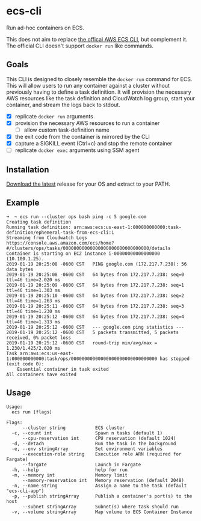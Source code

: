 ecs-cli
===========================================
Run ad-hoc containers on ECS.

This does not aim to replace [the offical AWS ECS CLI](https://docs.aws.amazon.com/AmazonECS/latest/developerguide/ECS_CLI.html), but complement it. The official CLI doesn't support `docker run` like commands. 

## Goals
This CLI is designed to closely resemble the `docker run` command for ECS. This will allow users to run any container against a cluster without previously having to define a task definition. It will provision the necessary AWS resources like the task definition and CloudWatch log group, start your container, and stream the logs back to stdout.

* [x] replicate `docker run` arguments
* [x] provision the necessary AWS resources to run a container
    * [ ] allow custom task-definition name
* [x] the exit code from the container is mirrored by the CLI
* [x] capture a SIGKILL event (Ctrl+c) and stop the remote container
* [ ] replicate `docker exec` arguments using SSM agent

## Installation
[Download the latest](https://github.com/justmiles/ecs-cli/releases) release for your OS and extract to your PATH.

## Example

```
➜  ~ ecs run --cluster ops bash ping -c 5 google.com
Creating task definition
Running task definition: arn:aws:ecs:us-east-1:000000000000:task-definition/ephemeral-task-from-ecs-cli:1
Streaming from Cloudwatch Logs
https://console.aws.amazon.com/ecs/home?#/clusters/ops/tasks/00000000000000000000000000000000/details
Container is starting on EC2 instance i-00000000000000000 (10.100.1.25).
2019-01-19 20:25:08 -0600 CST	PING google.com (172.217.7.238): 56 data bytes
2019-01-19 20:25:08 -0600 CST	64 bytes from 172.217.7.238: seq=0 ttl=46 time=2.020 ms
2019-01-19 20:25:09 -0600 CST	64 bytes from 172.217.7.238: seq=1 ttl=46 time=1.303 ms
2019-01-19 20:25:10 -0600 CST	64 bytes from 172.217.7.238: seq=2 ttl=46 time=1.263 ms
2019-01-19 20:25:11 -0600 CST	64 bytes from 172.217.7.238: seq=3 ttl=46 time=1.230 ms
2019-01-19 20:25:12 -0600 CST	64 bytes from 172.217.7.238: seq=4 ttl=46 time=1.313 ms
2019-01-19 20:25:12 -0600 CST	--- google.com ping statistics ---
2019-01-19 20:25:12 -0600 CST	5 packets transmitted, 5 packets received, 0% packet loss
2019-01-19 20:25:12 -0600 CST	round-trip min/avg/max = 1.230/1.425/2.020 ms
Task arn:aws:ecs:us-east-1:000000000000:task/ops/00000000000000000000000000000000 has stopped (exit code 0):
	Essential container in task exited
All containers have exited
```

## Usage

    Usage:
      ecs run [flags]

    Flags:
          --cluster string           ECS cluster
      -c, --count int                Spawn n tasks (default 1)
          --cpu-reservation int      CPU reservation (default 1024)
      -d, --detach                   Run the task in the background
      -e, --env stringArray          Set environment variables
          --execution-role string    Execution role ARN (required for Fargate)
          --fargate                  Launch in Fargate
      -h, --help                     help for run
      -m, --memory int               Memory limit
          --memory-reservation int   Memory reservation (default 2048)
      -n, --name string              Assign a name to the task (default "ecs-cli-app")
      -p, --publish stringArray      Publish a container's port(s) to the host
          --subnet stringArray       Subnet(s) where task should run
      -v, --volume stringArray       Map volume to ECS Container Instance

